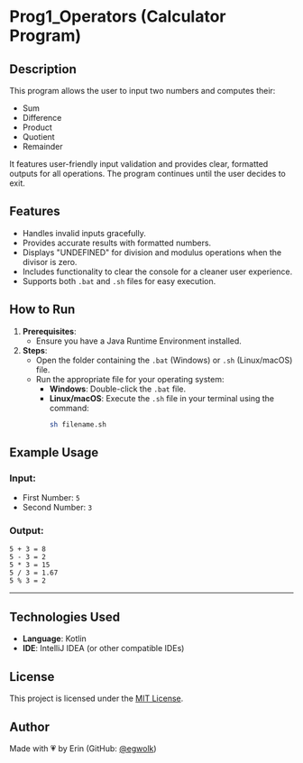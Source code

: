 # **Prog1_Operators (Calculator Program)**

## **Description**
This program allows the user to input two numbers and computes their:
- Sum
- Difference
- Product
- Quotient
- Remainder  

It features user-friendly input validation and provides clear, formatted outputs for all operations. The program continues until the user decides to exit.

## **Features**
- Handles invalid inputs gracefully.
- Provides accurate results with formatted numbers.
- Displays "UNDEFINED" for division and modulus operations when the divisor is zero.
- Includes functionality to clear the console for a cleaner user experience.
- Supports both `.bat` and `.sh` files for easy execution.

## **How to Run**
1. **Prerequisites**:
   - Ensure you have a Java Runtime Environment installed.
2. **Steps**:
   - Open the folder containing the `.bat` (Windows) or `.sh` (Linux/macOS) file.
   - Run the appropriate file for your operating system:
     - **Windows**: Double-click the `.bat` file.
     - **Linux/macOS**: Execute the `.sh` file in your terminal using the command:
       ```bash
       sh filename.sh
       ```

## **Example Usage**
### **Input**:
- First Number: `5`
- Second Number: `3`

### **Output**:
```
5 + 3 = 8 
5 - 3 = 2
5 * 3 = 15
5 / 3 = 1.67
5 % 3 = 2
```

---
## **Technologies Used**
- **Language**: Kotlin
- **IDE**: IntelliJ IDEA (or other compatible IDEs)

## License
This project is licensed under the [MIT License](../../LICENSE).

## **Author**
Made with 💗 by Erin (GitHub: [@egwolk](https://github.com/ewgolk))  
